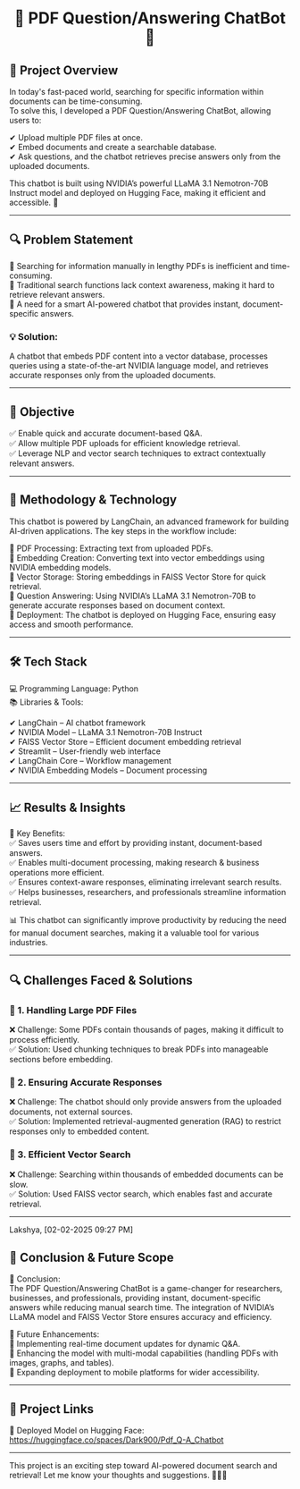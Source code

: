 # <h1 align="center">📄 PDF Question/Answering ChatBot 🤖</h1>

## <h2>🚀 Project Overview</h2>
In today's fast-paced world, searching for specific information within documents can be time-consuming.  
To solve this, I developed a PDF Question/Answering ChatBot, allowing users to:  

✔ Upload multiple PDF files at once.  
✔ Embed documents and create a searchable database.  
✔ Ask questions, and the chatbot retrieves precise answers only from the uploaded documents.  

This chatbot is built using NVIDIA’s powerful LLaMA 3.1 Nemotron-70B Instruct model and deployed on Hugging Face, making it efficient and accessible. 🚀  

---

## <h2>🔍 Problem Statement</h2>
📌 Searching for information manually in lengthy PDFs is inefficient and time-consuming.  
📌 Traditional search functions lack context awareness, making it hard to retrieve relevant answers.  
📌 A need for a smart AI-powered chatbot that provides instant, document-specific answers.  

### 💡 Solution:  
A chatbot that embeds PDF content into a vector database, processes queries using a state-of-the-art NVIDIA language model, and retrieves accurate responses only from the uploaded documents.  

---

## <h2>🎯 Objective</h2>
✅ Enable quick and accurate document-based Q&A.  
✅ Allow multiple PDF uploads for efficient knowledge retrieval.  
✅ Leverage NLP and vector search techniques to extract contextually relevant answers.  

---

## <h2>📌 Methodology & Technology</h2>
This chatbot is powered by LangChain, an advanced framework for building AI-driven applications. The key steps in the workflow include:  

🔹 PDF Processing: Extracting text from uploaded PDFs.  
🔹 Embedding Creation: Converting text into vector embeddings using NVIDIA embedding models.  
🔹 Vector Storage: Storing embeddings in FAISS Vector Store for quick retrieval.  
🔹 Question Answering: Using NVIDIA’s LLaMA 3.1 Nemotron-70B to generate accurate responses based on document context.  
🔹 Deployment: The chatbot is deployed on Hugging Face, ensuring easy access and smooth performance.  

---

## <h2>🛠 Tech Stack</h2>
💻 Programming Language: Python  
📚 Libraries & Tools:  

✔ LangChain – AI chatbot framework  
✔ NVIDIA Model – LLaMA 3.1 Nemotron-70B Instruct  
✔ FAISS Vector Store – Efficient document embedding retrieval  
✔ Streamlit – User-friendly web interface  
✔ LangChain Core – Workflow management  
✔ NVIDIA Embedding Models – Document processing  

---

## <h2>📈 Results & Insights</h2>
🚀 Key Benefits:  
✅ Saves users time and effort by providing instant, document-based answers.  
✅ Enables multi-document processing, making research & business operations more efficient.  
✅ Ensures context-aware responses, eliminating irrelevant search results.  
✅ Helps businesses, researchers, and professionals streamline information retrieval.  

📊 This chatbot can significantly improve productivity by reducing the need for manual document searches, making it a valuable tool for various industries.  

---

## <h2>🔍 Challenges Faced & Solutions</h2>

### 📌 1. Handling Large PDF Files  
❌ Challenge: Some PDFs contain thousands of pages, making it difficult to process efficiently.  
✅ Solution: Used chunking techniques to break PDFs into manageable sections before embedding.  

### 📌 2. Ensuring Accurate Responses  
❌ Challenge: The chatbot should only provide answers from the uploaded documents, not external sources.  
✅ Solution: Implemented retrieval-augmented generation (RAG) to restrict responses only to embedded content.  

### 📌 3. Efficient Vector Search  
❌ Challenge: Searching within thousands of embedded documents can be slow.  
✅ Solution: Used FAISS vector search, which enables fast and accurate retrieval.  

---

Lakshya, [02-02-2025 09:27 PM]
## <h2>🔮 Conclusion & Future Scope</h2>
📌 Conclusion:  
The PDF Question/Answering ChatBot is a game-changer for researchers, businesses, and professionals, providing instant, document-specific answers while reducing manual search time. The integration of NVIDIA’s LLaMA model and FAISS Vector Store ensures accuracy and efficiency.  

🚀 Future Enhancements:  
🔹 Implementing real-time document updates for dynamic Q&A.  
🔹 Enhancing the model with multi-modal capabilities (handling PDFs with images, graphs, and tables).  
🔹 Expanding deployment to mobile platforms for wider accessibility.  

---

## <h2>🔗 Project Links</h2>  
🚀 Deployed Model on Hugging Face: https://huggingface.co/spaces/Dark900/Pdf_Q-A_Chatbot

---

This project is an exciting step toward AI-powered document search and retrieval! Let me know your thoughts and suggestions. 🚀📄🤖
